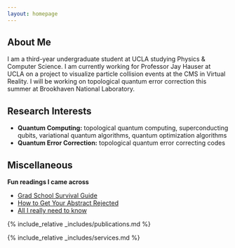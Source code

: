 ```yaml
---
layout: homepage
---
```


## About Me

I am a third-year undergraduate student at UCLA studying Physics & Computer Science. I am currently working for Professor Jay Hauser at UCLA on a project to visualize particle collision events at the CMS in Virtual Reality. I will be working on topological quantum error correction this summer at Brookhaven National Laboratory. 

## Research Interests

- **Quantum Computing:** topological quantum computing, superconducting qubits, variational quantum algorithms, quantum optimization algorithms
- **Quantum Error Correction:**  topological quantum error correcting codes

<!-- ## News

- **[Feb. 2020]** Our paper about incremental learning is accepted to CVPR 2020.
- **[Feb. 2020]** We will host the ACM Multimedia Asia 2020 conference in Singapore!
- **[Sept. 2019]** Our paper about few-shot learning is accepted to NeurIPS 2019.
- **[Mar. 2019]** Our paper about few-shot learning is accepted to CVPR 2019. -->

## Miscellaneous 

**Fun readings I came across**
- [Grad School Survival Guide](/assets/files/gradschoolsurvivalguide.html)
- [How to Get Your Abstract Rejected](/assets/files/howtogetyourabstractrejected.html)
- [All I really need to know](/assets/files/all-i-really-need-to-know.pdf)

{% include_relative _includes/publications.md %} 

{% include_relative _includes/services.md %}
